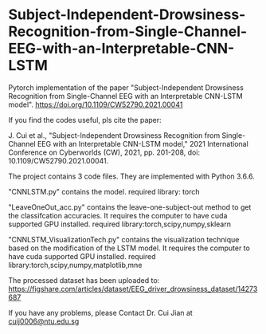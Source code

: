 # Subject-Independent-Drowsiness-Recognition-from-Single-Channel-EEG-with-an-Interpretable-CNN-LSTM
Pytorch implementation of the paper "Subject-Independent Drowsiness Recognition from Single-Channel EEG with an Interpretable CNN-LSTM model".
https://doi.org/10.1109/CW52790.2021.00041

If you find the codes useful, pls cite the paper:

J. Cui et al., "Subject-Independent Drowsiness Recognition from Single-Channel EEG with an Interpretable CNN-LSTM model," 2021 International Conference on Cyberworlds (CW), 2021, pp. 201-208, doi: 10.1109/CW52790.2021.00041.

The project contains 3 code files. They are implemented with Python 3.6.6.

"CNNLSTM.py" contains the model. required library: torch

"LeaveOneOut_acc.py" contains the leave-one-subject-out method to get the classifcation accuracies. It requires the computer to have cuda supported GPU installed. required library:torch,scipy,numpy,sklearn

"CNNLSTM_VisualizationTech.py" contains the visualization technique based on the modification of the LSTM model. It requires the computer to have cuda supported GPU installed. required library:torch,scipy,numpy,matplotlib,mne

The processed dataset has been uploaded to: https://figshare.com/articles/dataset/EEG_driver_drowsiness_dataset/14273687

If you have any problems, please Contact Dr. Cui Jian at cuij0006@ntu.edu.sg
